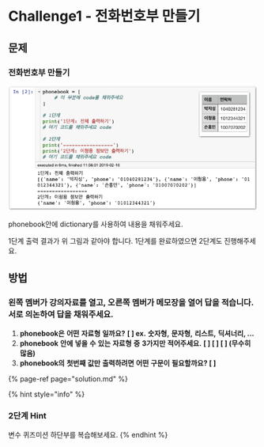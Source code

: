 # Challenge1 - 전화번호부 만들기

## 문제

### 전화번호부 만들기

![](../.gitbook/assets/image-336.png)

phonebook안에 dictionary를 사용하여 내용을 채워주세요.

1단계 출력 결과가 위 그림과 같아야 합니다. 1단계를 완료하였으면 2단계도 진행해주세요.

## 방법

### **왼쪽** **멤버가** **강의자료를** **열고,** **오른쪽** **멤버가** **메모장을** **열어** **답을** **적습니다.**  **서로** **의논하여** **답을** **채워주세요.**

1. **phonebook은** **어떤** **자료형** **일까요?**  **\[                  \] ex.** **숫자형,** **문자형,** **리스트,** **딕셔너리, …**
2. **phonebook** **안에** **넣을** **수** **있는** **자료형** **중** **3가지만** **적어주세요.**  **\[                  \] \[                  \] \[                  \] \(무수히** **많음\)**
3. **phonebook의** **첫번째** **값만** **출력하려면** **어떤** **구문이** **필요할까요?  \[                                                             \]**

{% page-ref page="solution.md" %}

{% hint style="info" %}
### 2단계 Hint

변수 퀴즈미션 하단부를 복습해보세요.
{% endhint %}

